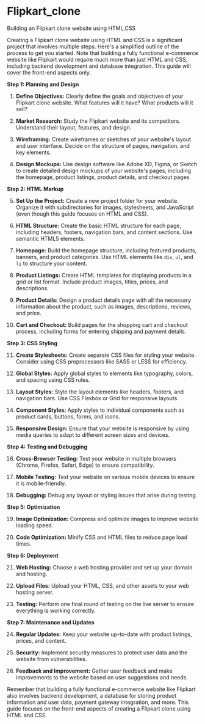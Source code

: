 # Flipkart_clone
Building an Flipkart clone website using HTML,CSS

Creating a Flipkart clone website using HTML and CSS is a significant project that involves multiple steps. Here's a simplified outline of the process to get you started. Note that building a fully functional e-commerce website like Flipkart would require much more than just HTML and CSS, including backend development and database integration. This guide will cover the front-end aspects only.

**Step 1: Planning and Design**

1. **Define Objectives:** Clearly define the goals and objectives of your Flipkart clone website. What features will it have? What products will it sell?

2. **Market Research:** Study the Flipkart website and its competitors. Understand their layout, features, and design.

3. **Wireframing:** Create wireframes or sketches of your website's layout and user interface. Decide on the structure of pages, navigation, and key elements.

4. **Design Mockups:** Use design software like Adobe XD, Figma, or Sketch to create detailed design mockups of your website's pages, including the homepage, product listings, product details, and checkout pages.

**Step 2: HTML Markup**

5. **Set Up the Project:** Create a new project folder for your website. Organize it with subdirectories for images, stylesheets, and JavaScript (even though this guide focuses on HTML and CSS).

6. **HTML Structure:** Create the basic HTML structure for each page, including headers, footers, navigation bars, and content sections. Use semantic HTML5 elements.

7. **Homepage:** Build the homepage structure, including featured products, banners, and product categories. Use HTML elements like `div`, `ul`, and `li` to structure your content.

8. **Product Listings:** Create HTML templates for displaying products in a grid or list format. Include product images, titles, prices, and descriptions.

9. **Product Details:** Design a product details page with all the necessary information about the product, such as images, descriptions, reviews, and price.

10. **Cart and Checkout:** Build pages for the shopping cart and checkout process, including forms for entering shipping and payment details.

**Step 3: CSS Styling**

11. **Create Stylesheets:** Create separate CSS files for styling your website. Consider using CSS preprocessors like SASS or LESS for efficiency.

12. **Global Styles:** Apply global styles to elements like typography, colors, and spacing using CSS rules.

13. **Layout Styles:** Style the layout elements like headers, footers, and navigation bars. Use CSS Flexbox or Grid for responsive layouts.

14. **Component Styles:** Apply styles to individual components such as product cards, buttons, forms, and icons.

15. **Responsive Design:** Ensure that your website is responsive by using media queries to adapt to different screen sizes and devices.

**Step 4: Testing and Debugging**

16. **Cross-Browser Testing:** Test your website in multiple browsers (Chrome, Firefox, Safari, Edge) to ensure compatibility.

17. **Mobile Testing:** Test your website on various mobile devices to ensure it is mobile-friendly.

18. **Debugging:** Debug any layout or styling issues that arise during testing.

**Step 5: Optimization**

19. **Image Optimization:** Compress and optimize images to improve website loading speed.

20. **Code Optimization:** Minify CSS and HTML files to reduce page load times.

**Step 6: Deployment**

21. **Web Hosting:** Choose a web hosting provider and set up your domain and hosting.

22. **Upload Files:** Upload your HTML, CSS, and other assets to your web hosting server.

23. **Testing:** Perform one final round of testing on the live server to ensure everything is working correctly.

**Step 7: Maintenance and Updates**

24. **Regular Updates:** Keep your website up-to-date with product listings, prices, and content.

25. **Security:** Implement security measures to protect user data and the website from vulnerabilities.

26. **Feedback and Improvement:** Gather user feedback and make improvements to the website based on user suggestions and needs.

Remember that building a fully functional e-commerce website like Flipkart also involves backend development, a database for storing product information and user data, payment gateway integration, and more. This guide focuses on the front-end aspects of creating a Flipkart clone using HTML and CSS.
